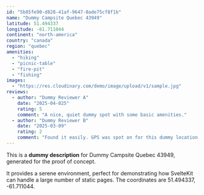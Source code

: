 ```yaml
---
id: "5b85fe90-d828-41af-9647-0ade75cf8f1b"
name: "Dummy Campsite Quebec 43949"
latitude: 51.494337
longitude: -61.711044
continent: "north-america"
country: "canada"
region: "quebec"
amenities:
  - "hiking"
  - "picnic-table"
  - "fire-pit"
  - "fishing"
images:
  - "https://res.cloudinary.com/demo/image/upload/v1/sample.jpg"
reviews:
  - author: "Dummy Reviewer A"
    date: "2025-04-025"
    rating: 5
    comment: "A nice, quiet dummy spot with some basic amenities."
  - author: "Dummy Reviewer B"
    date: "2025-03-09"
    rating: 2
    comment: "Found it easily. GPS was spot on for this dummy location."
---
```


This is a **dummy description** for Dummy Campsite Quebec 43949, generated for the proof of concept.

It provides a serene environment, perfect for demonstrating how SvelteKit can handle a large number of static pages. The coordinates are 51.494337, -61.711044.
